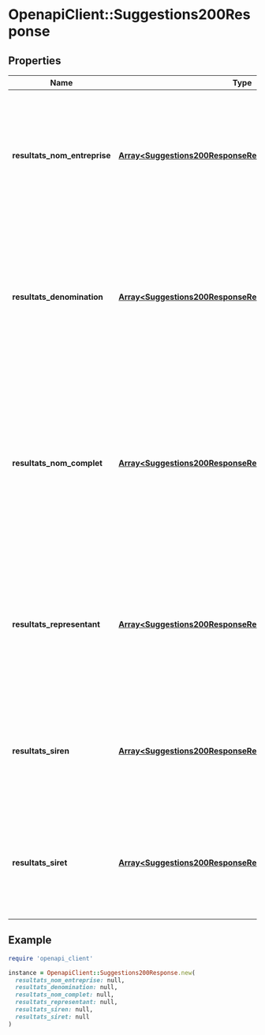 # OpenapiClient::Suggestions200Response

## Properties

| Name | Type | Description | Notes |
| ---- | ---- | ----------- | ----- |
| **resultats_nom_entreprise** | [**Array&lt;Suggestions200ResponseResultatsNomEntrepriseInner&gt;**](Suggestions200ResponseResultatsNomEntrepriseInner.md) | Liste des entreprises dont le nom (dénomination ou nom/prénom) peut compléter la recherche textuelle. Uniquement présent si le paramètre &#x60;cibles&#x60; contient &#x60;nom_entreprise&#x60;. | [optional] |
| **resultats_denomination** | [**Array&lt;Suggestions200ResponseResultatsDenominationInner&gt;**](Suggestions200ResponseResultatsDenominationInner.md) | Liste des entreprises dont la dénomination peut compléter la recherche textuelle (concerne les personnes morales seulement). Uniquement présent si le paramètre &#x60;cibles&#x60; contient &#x60;denomination&#x60;. | [optional] |
| **resultats_nom_complet** | [**Array&lt;Suggestions200ResponseResultatsNomCompletInner&gt;**](Suggestions200ResponseResultatsNomCompletInner.md) | Liste des entreprises dont le nom complet (nom + prénom ou prénom + nom) peut compléter la recherche textuelle (concerne les personnes physiques seulement). Uniquement présent si le paramètre &#x60;cibles&#x60; contient &#x60;nom_complet&#x60;. | [optional] |
| **resultats_representant** | [**Array&lt;Suggestions200ResponseResultatsRepresentantInner&gt;**](Suggestions200ResponseResultatsRepresentantInner.md) | Liste des représentants dont le nom complet (nom + prénom ou prénom + nom) peut compléter la recherche textuelle. Uniquement présent si le paramètre &#x60;cibles&#x60; contient &#x60;representant&#x60;. | [optional] |
| **resultats_siren** | [**Array&lt;Suggestions200ResponseResultatsSirenInner&gt;**](Suggestions200ResponseResultatsSirenInner.md) | Liste des entreprises dont le numéro SIREN peut compléter la recherche textuelle. Uniquement présent si le paramètre &#x60;cibles&#x60; contient &#x60;siren&#x60;. | [optional] |
| **resultats_siret** | [**Array&lt;Suggestions200ResponseResultatsSiretInner&gt;**](Suggestions200ResponseResultatsSiretInner.md) | Liste des entreprises dont le numéro SIRET peut compléter la recherche textuelle. Uniquement présent si le paramètre &#x60;cibles&#x60; contient &#x60;siret&#x60;. | [optional] |

## Example

```ruby
require 'openapi_client'

instance = OpenapiClient::Suggestions200Response.new(
  resultats_nom_entreprise: null,
  resultats_denomination: null,
  resultats_nom_complet: null,
  resultats_representant: null,
  resultats_siren: null,
  resultats_siret: null
)
```

